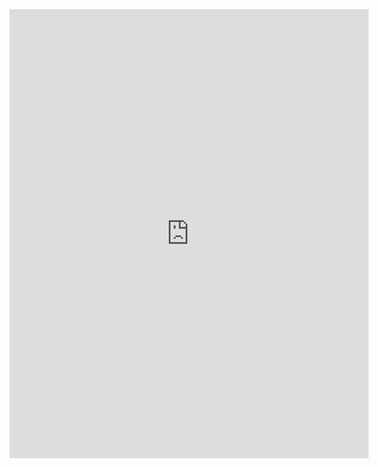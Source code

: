 <iframe width="640" height="800" src="https://emvlab.org/tlvutils/" frameborder="0"  scrolling="no" allowfullscreen></iframe>
